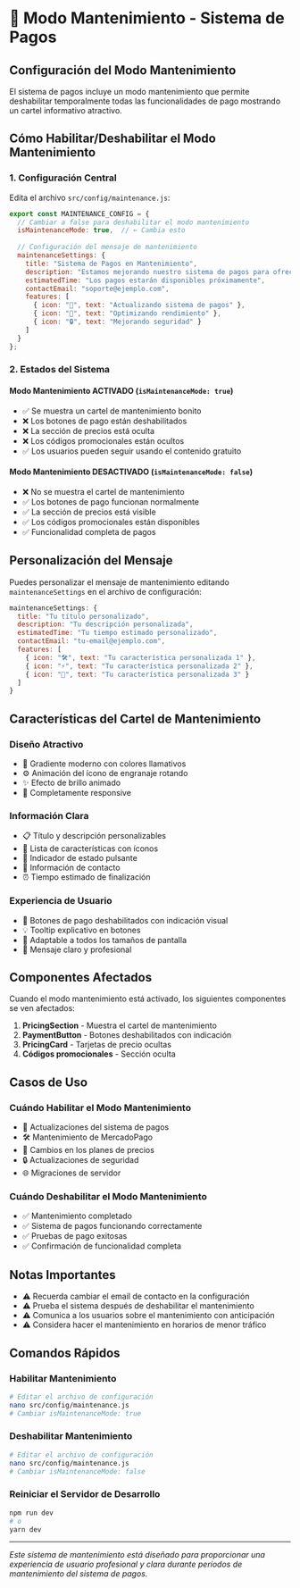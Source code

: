 # 🔧 Modo Mantenimiento - Sistema de Pagos

## Configuración del Modo Mantenimiento

El sistema de pagos incluye un modo mantenimiento que permite deshabilitar temporalmente todas las funcionalidades de pago mostrando un cartel informativo atractivo.

## Cómo Habilitar/Deshabilitar el Modo Mantenimiento

### 1. Configuración Central
Edita el archivo `src/config/maintenance.js`:

```javascript
export const MAINTENANCE_CONFIG = {
  // Cambiar a false para deshabilitar el modo mantenimiento
  isMaintenanceMode: true,  // ← Cambia esto
  
  // Configuración del mensaje de mantenimiento
  maintenanceSettings: {
    title: "Sistema de Pagos en Mantenimiento",
    description: "Estamos mejorando nuestro sistema de pagos para ofrecerte una mejor experiencia.",
    estimatedTime: "Los pagos estarán disponibles próximamente",
    contactEmail: "soporte@ejemplo.com",
    features: [
      { icon: "🔧", text: "Actualizando sistema de pagos" },
      { icon: "🚀", text: "Optimizando rendimiento" },
      { icon: "🔒", text: "Mejorando seguridad" }
    ]
  }
};
```

### 2. Estados del Sistema

#### Modo Mantenimiento ACTIVADO (`isMaintenanceMode: true`)
- ✅ Se muestra un cartel de mantenimiento bonito
- ❌ Los botones de pago están deshabilitados
- ❌ La sección de precios está oculta
- ❌ Los códigos promocionales están ocultos
- ✅ Los usuarios pueden seguir usando el contenido gratuito

#### Modo Mantenimiento DESACTIVADO (`isMaintenanceMode: false`)
- ❌ No se muestra el cartel de mantenimiento
- ✅ Los botones de pago funcionan normalmente
- ✅ La sección de precios está visible
- ✅ Los códigos promocionales están disponibles
- ✅ Funcionalidad completa de pagos

## Personalización del Mensaje

Puedes personalizar el mensaje de mantenimiento editando `maintenanceSettings` en el archivo de configuración:

```javascript
maintenanceSettings: {
  title: "Tu título personalizado",
  description: "Tu descripción personalizada",
  estimatedTime: "Tu tiempo estimado personalizado",
  contactEmail: "tu-email@ejemplo.com",
  features: [
    { icon: "🛠️", text: "Tu característica personalizada 1" },
    { icon: "⚡", text: "Tu característica personalizada 2" },
    { icon: "🔐", text: "Tu característica personalizada 3" }
  ]
}
```

## Características del Cartel de Mantenimiento

### Diseño Atractivo
- 🎨 Gradiente moderno con colores llamativos
- ⚙️ Animación del ícono de engranaje rotando
- ✨ Efecto de brillo animado
- 📱 Completamente responsive

### Información Clara
- 📋 Título y descripción personalizables
- 📝 Lista de características con íconos
- 🔴 Indicador de estado pulsante
- 📧 Información de contacto
- ⏰ Tiempo estimado de finalización

### Experiencia de Usuario
- 🚫 Botones de pago deshabilitados con indicación visual
- 💡 Tooltip explicativo en botones
- 📱 Adaptable a todos los tamaños de pantalla
- 🎯 Mensaje claro y profesional

## Componentes Afectados

Cuando el modo mantenimiento está activado, los siguientes componentes se ven afectados:

1. **PricingSection** - Muestra el cartel de mantenimiento
2. **PaymentButton** - Botones deshabilitados con indicación
3. **PricingCard** - Tarjetas de precio ocultas
4. **Códigos promocionales** - Sección oculta

## Casos de Uso

### Cuándo Habilitar el Modo Mantenimiento
- 🔧 Actualizaciones del sistema de pagos
- 🛠️ Mantenimiento de MercadoPago
- 📝 Cambios en los planes de precios
- 🔒 Actualizaciones de seguridad
- 🌐 Migraciones de servidor

### Cuándo Deshabilitar el Modo Mantenimiento
- ✅ Mantenimiento completado
- ✅ Sistema de pagos funcionando correctamente
- ✅ Pruebas de pago exitosas
- ✅ Confirmación de funcionalidad completa

## Notas Importantes

- ⚠️ Recuerda cambiar el email de contacto en la configuración
- ⚠️ Prueba el sistema después de deshabilitar el mantenimiento
- ⚠️ Comunica a los usuarios sobre el mantenimiento con anticipación
- ⚠️ Considera hacer el mantenimiento en horarios de menor tráfico

## Comandos Rápidos

### Habilitar Mantenimiento
```bash
# Editar el archivo de configuración
nano src/config/maintenance.js
# Cambiar isMaintenanceMode: true
```

### Deshabilitar Mantenimiento
```bash
# Editar el archivo de configuración
nano src/config/maintenance.js
# Cambiar isMaintenanceMode: false
```

### Reiniciar el Servidor de Desarrollo
```bash
npm run dev
# o
yarn dev
```

---

*Este sistema de mantenimiento está diseñado para proporcionar una experiencia de usuario profesional y clara durante períodos de mantenimiento del sistema de pagos.* 